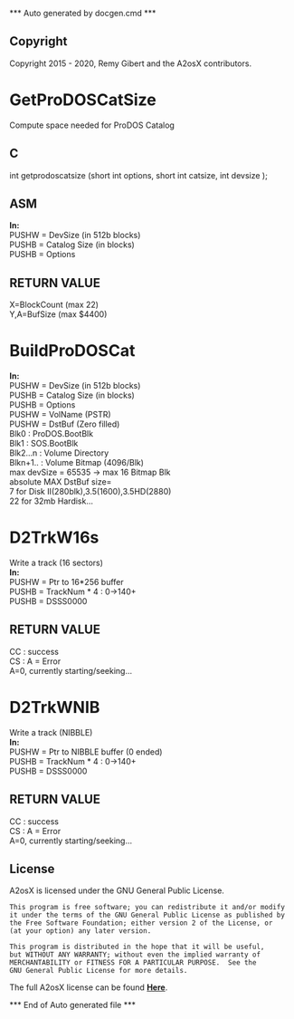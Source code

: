 *** Auto generated by docgen.cmd ***  

## Copyright 
Copyright 2015 - 2020, Remy Gibert and the A2osX contributors. 

# GetProDOSCatSize  
 Compute space needed for ProDOS Catalog  

## C  
int getprodoscatsize (short int options, short int catsize, int devsize );    

## ASM  
**In:**  
 PUSHW = DevSize (in 512b blocks)  
 PUSHB = Catalog Size (in blocks)  
 PUSHB = Options  

## RETURN VALUE   
 X=BlockCount (max 22)  
 Y,A=BufSize  (max $4400)  

# BuildProDOSCat  
**In:**  
 PUSHW = DevSize (in 512b blocks)  
 PUSHB = Catalog Size (in blocks)  
 PUSHB = Options  
 PUSHW = VolName (PSTR)  
 PUSHW = DstBuf (Zero filled)  
  Blk0 : ProDOS.BootBlk  
  Blk1 : SOS.BootBlk  
  Blk2...n : Volume Directory  
  Blkn+1.. : Volume Bitmap (4096/Blk)  
  max devSize = 65535 ->  max 16 Bitmap Blk  
  absolute MAX DstBuf size=  
  7 for Disk II(280blk),3.5(1600),3.5HD(2880)  
  22 for 32mb Hardisk...  

# D2TrkW16s  
Write a track (16 sectors)  
**In:**  
 PUSHW = Ptr to 16*256 buffer  
 PUSHB = TrackNum * 4	: 0->140+	  
 PUSHB = DSSS0000  

## RETURN VALUE  
 CC : success  
 CS : A = Error  
      A=0, currently starting/seeking...  

# D2TrkWNIB  
Write a track (NIBBLE)  
**In:**  
 PUSHW = Ptr to NIBBLE buffer (0 ended)  
 PUSHB = TrackNum * 4	: 0->140+	  
 PUSHB = DSSS0000  

## RETURN VALUE  
 CC : success  
 CS : A = Error  
      A=0, currently starting/seeking...  

## License
A2osX is licensed under the GNU General Public License.

    This program is free software; you can redistribute it and/or modify
    it under the terms of the GNU General Public License as published by
    the Free Software Foundation; either version 2 of the License, or
    (at your option) any later version.

    This program is distributed in the hope that it will be useful,
    but WITHOUT ANY WARRANTY; without even the implied warranty of
    MERCHANTABILITY or FITNESS FOR A PARTICULAR PURPOSE.  See the
    GNU General Public License for more details.

The full A2osX license can be found **[Here](../LICENSE)**.

*** End of Auto generated file ***  

